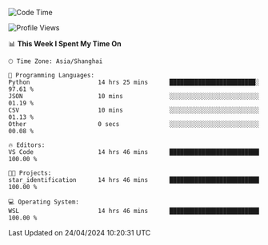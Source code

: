 <!--START_SECTION:waka-->
![Code Time](http://img.shields.io/badge/Code%20Time-1%2C640%20hrs%2015%20mins-blue)

![Profile Views](http://img.shields.io/badge/Profile%20Views-9-blue)

📊 **This Week I Spent My Time On** 

```text
🕑︎ Time Zone: Asia/Shanghai

💬 Programming Languages: 
Python                   14 hrs 25 mins      ████████████████████████░   97.61 % 
JSON                     10 mins             ░░░░░░░░░░░░░░░░░░░░░░░░░   01.19 % 
CSV                      10 mins             ░░░░░░░░░░░░░░░░░░░░░░░░░   01.13 % 
Other                    0 secs              ░░░░░░░░░░░░░░░░░░░░░░░░░   00.08 % 

🔥 Editors: 
VS Code                  14 hrs 46 mins      █████████████████████████   100.00 % 

🐱‍💻 Projects: 
star_identification      14 hrs 46 mins      █████████████████████████   100.00 % 

💻 Operating System: 
WSL                      14 hrs 46 mins      █████████████████████████   100.00 % 
```


 Last Updated on 24/04/2024 10:20:31 UTC
<!--END_SECTION:waka-->
